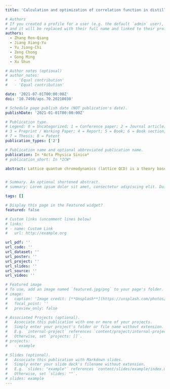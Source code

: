 ```yaml
---
title: 'Calculation and optimization of correlation function in distillation method of lattice quantum chromodynamcis'

# Authors
# If you created a profile for a user (e.g. the default `admin` user), write the username (folder name) here
# and it will be replaced with their full name and linked to their profile.
authors:
  - Zhang Ren-Qiang
  - Jiang Xiang-Yu
  - Yu Jiong-Chi
  - Zeng Chong
  - Gong Ming
  - Xu Shun

# Author notes (optional)
# author_notes:
#   - 'Equal contribution'
#   - 'Equal contribution'

date: '2021-07-01T00:00:00Z'
doi: '10.7498/aps.70.20210030'

# Schedule page publish date (NOT publication's date).
publishDate: '2021-01-01T00:00:00Z'

# Publication type.
# Legend: 0 = Uncategorized; 1 = Conference paper; 2 = Journal article;
# 3 = Preprint / Working Paper; 4 = Report; 5 = Book; 6 = Book section;
# 7 = Thesis; 8 = Patent
publication_types: ['2']

# Publication name and optional abbreviated publication name.
publication: In *Acta Physica Sinica*
# publication_short: In *ICW*

abstract: Lattice quantum chromodynamics (lattice QCD) is a theory based on quantum chromodynamics, which is widely used in strong interaction related calculations. As a research method that can give accurate and reliable theoretical results, with the improvement of computer ability, Lattice QCD is playing an increasingly important role in recent years. Distillation method is an important numerical method to calculate hadron correlation function in lattice QCD, and can improve the signal-to-noise ratio of calculated physical quantities. Distillation is a method to approximately compute full propagator via replace the laplacian operator with it's outerproduct of laplace eigenvectors. In this way, the construction of operators is independent of the inversion of propagator which is costful. The eigenvector system and perambulator can be used in different physical projects and we don't need to compute these data repeatedly. It's also convinent for computing disconnected part of correlation function. However, it also faces to the problem of large amount of data in constructing correlation function because the difficulty of compuation is proportional to the cubic of the number of eigenvectors, so it is necessary to further improve its computational efficiency. A program is developed in this work to construct correlation function of quark bilinear with distillation method, and solved the bottleneck of computing performance by using MPI(Message Passing Interface, https://www.open-mpi.org), OpenMP(Open Multi-Processing) and SIMD(Single Instruction Multiple Data) multi-level optimization technology. And this program distribute timeslices to different MPI processes because the computation of each timeslice is independent. In order to show the efficiency of our program some tests result are presented. After various tests of the program, it shows that our design can support large-scale computation. Under the strong scalability test, the parallel computing efficiency of 512 processes can still achieve about 70%. The ability of calculating correlation function is greatly improved. The correction of results also has been checked via compute pseudo-scalar correlators of charmonium. Three different 0−+ operators were adopted for variational analysis and there effecitive mass plateau were compared with the effective mass obtained from the tradional method with point source. The results of distillation method are consistent with traditional method. After variational analysis, three state is obtained, which means the variational analysis take effects and the correlation functions obtained from distillation method is reasonable.


# Summary. An optional shortened abstract.
# summary: Lorem ipsum dolor sit amet, consectetur adipiscing elit. Duis posuere tellus ac convallis placerat. Proin tincidunt magna sed ex sollicitudin condimentum.

tags: []

# Display this page in the Featured widget?
featured: false

# Custom links (uncomment lines below)
# links:
# - name: Custom Link
#   url: http://example.org

url_pdf: ''
url_code: ''
url_dataset: ''
url_poster: ''
url_project: ''
url_slides: ''
url_source: ''
url_video: ''

# Featured image
# To use, add an image named `featured.jpg/png` to your page's folder.
# image:
#   caption: 'Image credit: [**Unsplash**](https://unsplash.com/photos/pLCdAaMFLTE)'
#   focal_point: ''
#   preview_only: false

# Associated Projects (optional).
#   Associate this publication with one or more of your projects.
#   Simply enter your project's folder or file name without extension.
#   E.g. `internal-project` references `content/project/internal-project/index.md`.
#   Otherwise, set `projects: []`.
# projects:
#   - example

# Slides (optional).
#   Associate this publication with Markdown slides.
#   Simply enter your slide deck's filename without extension.
#   E.g. `slides: "example"` references `content/slides/example/index.md`.
#   Otherwise, set `slides: ""`.
# slides: example
---
```

